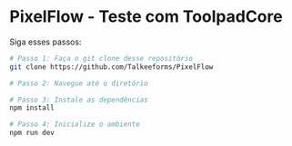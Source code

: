# PixelFlow - Teste com ToolpadCore

Siga esses passos:

```sh
# Passo 1: Faça o git clone desse repositório
git clone https://github.com/Talkeeforms/PixelFlow

# Passo 2: Navegue até o diretório

# Passo 3: Instale as dependências
npm install

# Passo 4: Inicialize o ambiente
npm run dev
```

